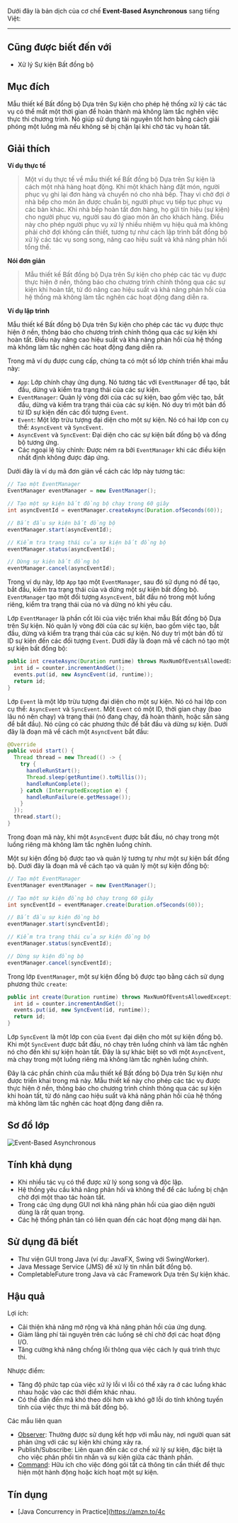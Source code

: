 Dưới đây là bản dịch của cơ chế **Event-Based Asynchronous** sang tiếng Việt:

---

## Cũng được biết đến với

* Xử lý Sự kiện Bất đồng bộ

## Mục đích

Mẫu thiết kế Bất đồng bộ Dựa trên Sự kiện cho phép hệ thống xử lý các tác vụ có thể mất một thời gian để hoàn thành mà không làm tắc nghẽn việc thực thi chương trình. Nó giúp sử dụng tài nguyên tốt hơn bằng cách giải phóng một luồng mà nếu không sẽ bị chặn lại khi chờ tác vụ hoàn tất.

## Giải thích

**Ví dụ thực tế**

> Một ví dụ thực tế về mẫu thiết kế Bất đồng bộ Dựa trên Sự kiện là cách một nhà hàng hoạt động. Khi một khách hàng đặt món, người phục vụ ghi lại đơn hàng và chuyển nó cho nhà bếp. Thay vì chờ đợi ở nhà bếp cho món ăn được chuẩn bị, người phục vụ tiếp tục phục vụ các bàn khác. Khi nhà bếp hoàn tất đơn hàng, họ gửi tín hiệu (sự kiện) cho người phục vụ, người sau đó giao món ăn cho khách hàng. Điều này cho phép người phục vụ xử lý nhiều nhiệm vụ hiệu quả mà không phải chờ đợi không cần thiết, tương tự như cách lập trình bất đồng bộ xử lý các tác vụ song song, nâng cao hiệu suất và khả năng phản hồi tổng thể.

**Nói đơn giản**

> Mẫu thiết kế Bất đồng bộ Dựa trên Sự kiện cho phép các tác vụ được thực hiện ở nền, thông báo cho chương trình chính thông qua các sự kiện khi hoàn tất, từ đó nâng cao hiệu suất và khả năng phản hồi của hệ thống mà không làm tắc nghẽn các hoạt động đang diễn ra.

**Ví dụ lập trình**

Mẫu thiết kế Bất đồng bộ Dựa trên Sự kiện cho phép các tác vụ được thực hiện ở nền, thông báo cho chương trình chính thông qua các sự kiện khi hoàn tất. Điều này nâng cao hiệu suất và khả năng phản hồi của hệ thống mà không làm tắc nghẽn các hoạt động đang diễn ra.

Trong mã ví dụ được cung cấp, chúng ta có một số lớp chính triển khai mẫu này:

- `App`: Lớp chính chạy ứng dụng. Nó tương tác với `EventManager` để tạo, bắt đầu, dừng và kiểm tra trạng thái của các sự kiện.
- `EventManager`: Quản lý vòng đời của các sự kiện, bao gồm việc tạo, bắt đầu, dừng và kiểm tra trạng thái của các sự kiện. Nó duy trì một bản đồ từ ID sự kiện đến các đối tượng `Event`.
- `Event`: Một lớp trừu tượng đại diện cho một sự kiện. Nó có hai lớp con cụ thể: `AsyncEvent` và `SyncEvent`.
- `AsyncEvent` và `SyncEvent`: Đại diện cho các sự kiện bất đồng bộ và đồng bộ tương ứng.
- Các ngoại lệ tùy chỉnh: Được ném ra bởi `EventManager` khi các điều kiện nhất định không được đáp ứng.

Dưới đây là ví dụ mã đơn giản về cách các lớp này tương tác:

```java
// Tạo một EventManager
EventManager eventManager = new EventManager();

// Tạo một sự kiện bất đồng bộ chạy trong 60 giây
int asyncEventId = eventManager.createAsync(Duration.ofSeconds(60));

// Bắt đầu sự kiện bất đồng bộ
eventManager.start(asyncEventId);

// Kiểm tra trạng thái của sự kiện bất đồng bộ
eventManager.status(asyncEventId);

// Dừng sự kiện bất đồng bộ
eventManager.cancel(asyncEventId);
```

Trong ví dụ này, lớp `App` tạo một `EventManager`, sau đó sử dụng nó để tạo, bắt đầu, kiểm tra trạng thái của và dừng một sự kiện bất đồng bộ. `EventManager` tạo một đối tượng `AsyncEvent`, bắt đầu nó trong một luồng riêng, kiểm tra trạng thái của nó và dừng nó khi yêu cầu.

Lớp `EventManager` là phần cốt lõi của việc triển khai mẫu Bất đồng bộ Dựa trên Sự kiện. Nó quản lý vòng đời của các sự kiện, bao gồm việc tạo, bắt đầu, dừng và kiểm tra trạng thái của các sự kiện. Nó duy trì một bản đồ từ ID sự kiện đến các đối tượng `Event`. Dưới đây là đoạn mã về cách nó tạo một sự kiện bất đồng bộ:

```java
public int createAsync(Duration runtime) throws MaxNumOfEventsAllowedException, LongRunningEventException {
  int id = counter.incrementAndGet();
  events.put(id, new AsyncEvent(id, runtime));
  return id;
}
```

Lớp `Event` là một lớp trừu tượng đại diện cho một sự kiện. Nó có hai lớp con cụ thể: `AsyncEvent` và `SyncEvent`. Một `Event` có một ID, thời gian chạy (bao lâu nó nên chạy) và trạng thái (nó đang chạy, đã hoàn thành, hoặc sẵn sàng để bắt đầu). Nó cũng có các phương thức để bắt đầu và dừng sự kiện. Dưới đây là đoạn mã về cách một `AsyncEvent` bắt đầu:

```java
@Override
public void start() {
  Thread thread = new Thread(() -> {
    try {
      handleRunStart();
      Thread.sleep(getRuntime().toMillis());
      handleRunComplete();
    } catch (InterruptedException e) {
      handleRunFailure(e.getMessage());
    }
  });
  thread.start();
}
```

Trong đoạn mã này, khi một `AsyncEvent` được bắt đầu, nó chạy trong một luồng riêng mà không làm tắc nghẽn luồng chính.

Một sự kiện đồng bộ được tạo và quản lý tương tự như một sự kiện bất đồng bộ. Dưới đây là đoạn mã về cách tạo và quản lý một sự kiện đồng bộ:

```java
// Tạo một EventManager
EventManager eventManager = new EventManager();

// Tạo một sự kiện đồng bộ chạy trong 60 giây
int syncEventId = eventManager.create(Duration.ofSeconds(60));

// Bắt đầu sự kiện đồng bộ
eventManager.start(syncEventId);

// Kiểm tra trạng thái của sự kiện đồng bộ
eventManager.status(syncEventId);

// Dừng sự kiện đồng bộ
eventManager.cancel(syncEventId);
```

Trong lớp `EventManager`, một sự kiện đồng bộ được tạo bằng cách sử dụng phương thức `create`:

```java
public int create(Duration runtime) throws MaxNumOfEventsAllowedException, LongRunningEventException {
  int id = counter.incrementAndGet();
  events.put(id, new SyncEvent(id, runtime));
  return id;
}
```

Lớp `SyncEvent` là một lớp con của `Event` đại diện cho một sự kiện đồng bộ. Khi một `SyncEvent` được bắt đầu, nó chạy trên luồng chính và làm tắc nghẽn nó cho đến khi sự kiện hoàn tất. Đây là sự khác biệt so với một `AsyncEvent`, mà chạy trong một luồng riêng mà không làm tắc nghẽn luồng chính.

Đây là các phần chính của mẫu thiết kế Bất đồng bộ Dựa trên Sự kiện như được triển khai trong mã này. Mẫu thiết kế này cho phép các tác vụ được thực hiện ở nền, thông báo cho chương trình chính thông qua các sự kiện khi hoàn tất, từ đó nâng cao hiệu suất và khả năng phản hồi của hệ thống mà không làm tắc nghẽn các hoạt động đang diễn ra.

## Sơ đồ lớp

![Event-Based Asynchronous](./etc/event-asynchronous.png "Event-Based Asynchronous")

## Tính khả dụng

* Khi nhiều tác vụ có thể được xử lý song song và độc lập.
* Hệ thống yêu cầu khả năng phản hồi và không thể để các luồng bị chặn chờ đợi một thao tác hoàn tất.
* Trong các ứng dụng GUI nơi khả năng phản hồi của giao diện người dùng là rất quan trọng.
* Các hệ thống phân tán có liên quan đến các hoạt động mạng dài hạn.

## Sử dụng đã biết

* Thư viện GUI trong Java (ví dụ: JavaFX, Swing với SwingWorker).
* Java Message Service (JMS) để xử lý tin nhắn bất đồng bộ.
* CompletableFuture trong Java và các Framework Dựa trên Sự kiện khác.

## Hậu quả

Lợi ích:

* Cải thiện khả năng mở rộng và khả năng phản hồi của ứng dụng.
* Giảm lãng phí tài nguyên trên các luồng sẽ chỉ chờ đợi các hoạt động I/O.
* Tăng cường khả năng chống lỗi thông qua việc cách ly quá trình thực thi.

Nhược điểm:

* Tăng độ phức tạp của việc xử lý lỗi vì lỗi có thể xảy ra ở các luồng khác nhau hoặc vào các thời điểm khác nhau.
* Có thể dẫn đến mã khó theo dõi hơn và khó gỡ lỗi do tính không tuyến tính của việc thực thi mã bất đồng bộ.

Các mẫu liên quan

* [Observer](https://java-design-patterns.com/patterns/observer/): Thường được sử dụng kết hợp với mẫu này, nơi người quan sát phản ứng với các sự kiện khi chúng xảy ra.
* Publish/Subscribe: Liên quan đến các cơ chế xử lý sự kiện, đặc biệt là cho việc phân phối tin nhắn và sự kiện giữa các thành phần.
* [Command](https://java-design-patterns.com/patterns/command/): Hữu ích cho việc đóng gói tất cả thông tin cần thiết để thực hiện một hành động hoặc kích hoạt một sự kiện.

## Tín dụng

* [Java Concurrency in Practice](https://amzn.to/4c